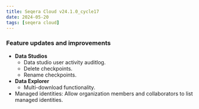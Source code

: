 ```yaml
---
title: Seqera Cloud v24.1.0_cycle17
date: 2024-05-20
tags: [seqera cloud]
---
```


### Feature updates and improvements

- **Data Studios**
    - Data studio user activity auditlog.
    - Delete checkpoints.
    - Rename checkpoints.
- **Data Explorer**
    - Multi-download functionality.
- Managed identities: Allow organization members and collaborators to list managed identities.